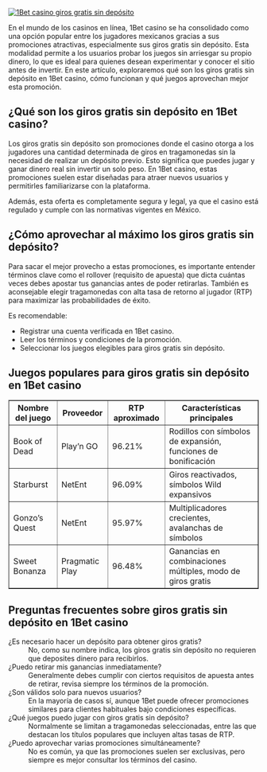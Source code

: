 [![1Bet casino giros gratis sin depósito](https://123-caf.pages.dev/gitsignup.png)](https://vrmoo.ru/Bt82HjjY)

<p>En el mundo de los casinos en línea, 1Bet casino se ha consolidado como una opción popular entre los jugadores mexicanos gracias a sus promociones atractivas, especialmente sus giros gratis sin depósito. Esta modalidad permite a los usuarios probar los juegos sin arriesgar su propio dinero, lo que es ideal para quienes desean experimentar y conocer el sitio antes de invertir. En este artículo, exploraremos qué son los giros gratis sin depósito en 1Bet casino, cómo funcionan y qué juegos aprovechan mejor esta promoción.</p>  <h2>¿Qué son los giros gratis sin depósito en 1Bet casino?</h2> <p>Los giros gratis sin depósito son promociones donde el casino otorga a los jugadores una cantidad determinada de giros en tragamonedas sin la necesidad de realizar un depósito previo. Esto significa que puedes jugar y ganar dinero real sin invertir un solo peso. En 1Bet casino, estas promociones suelen estar diseñadas para atraer nuevos usuarios y permitirles familiarizarse con la plataforma.</p> <p>Además, esta oferta es completamente segura y legal, ya que el casino está regulado y cumple con las normativas vigentes en México.</p>  <h2>¿Cómo aprovechar al máximo los giros gratis sin depósito?</h2> <p>Para sacar el mejor provecho a estas promociones, es importante entender términos clave como el rollover (requisito de apuesta) que dicta cuántas veces debes apostar tus ganancias antes de poder retirarlas. También es aconsejable elegir tragamonedas con alta tasa de retorno al jugador (RTP) para maximizar las probabilidades de éxito.</p> <p>Es recomendable:</p> <ul>   <li>Registrar una cuenta verificada en 1Bet casino.</li>   <li>Leer los términos y condiciones de la promoción.</li>   <li>Seleccionar los juegos elegibles para giros gratis sin depósito.</li> </ul>  <h2>Juegos populares para giros gratis sin depósito en 1Bet casino</h2> <table border="1" cellpadding="5" cellspacing="0">   <thead>     <tr>       <th>Nombre del juego</th>       <th>Proveedor</th>       <th>RTP aproximado</th>       <th>Características principales</th>     </tr>   </thead>   <tbody>     <tr>       <td>Book of Dead</td>       <td>Play’n GO</td>       <td>96.21%</td>       <td>Rodillos con símbolos de expansión, funciones de bonificación</td>     </tr>     <tr>       <td>Starburst</td>       <td>NetEnt</td>       <td>96.09%</td>       <td>Giros reactivados, símbolos Wild expansivos</td>     </tr>     <tr>       <td>Gonzo’s Quest</td>       <td>NetEnt</td>       <td>95.97%</td>       <td>Multiplicadores crecientes, avalanchas de símbolos</td>     </tr>     <tr>       <td>Sweet Bonanza</td>       <td>Pragmatic Play</td>       <td>96.48%</td>       <td>Ganancias en combinaciones múltiples, modo de giros gratis</td>     </tr>   </tbody> </table>  <h2>Preguntas frecuentes sobre giros gratis sin depósito en 1Bet casino</h2> <dl>   <dt>¿Es necesario hacer un depósito para obtener giros gratis?</dt>   <dd>No, como su nombre indica, los giros gratis sin depósito no requieren que deposites dinero para recibirlos.</dd>      <dt>¿Puedo retirar mis ganancias inmediatamente?</dt>   <dd>Generalmente debes cumplir con ciertos requisitos de apuesta antes de retirar, revisa siempre los términos de la promoción.</dd>      <dt>¿Son válidos solo para nuevos usuarios?</dt>   <dd>En la mayoría de casos sí, aunque 1Bet puede ofrecer promociones similares para clientes habituales bajo condiciones específicas.</dd>      <dt>¿Qué juegos puedo jugar con giros gratis sin depósito?</dt>   <dd>Normalmente se limitan a tragamonedas seleccionadas, entre las que destacan los títulos populares que incluyen altas tasas de RTP.</dd>      <dt>¿Puedo aprovechar varias promociones simultáneamente?</dt>   <dd>No es común, ya que las promociones suelen ser exclusivas, pero siempre es mejor consultar los términos del casino.</dd> </dl>